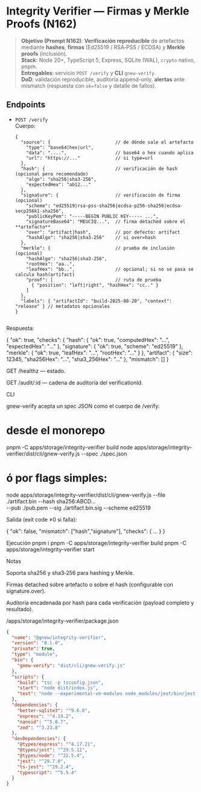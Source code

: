 
# Integrity Verifier — Firmas y Merkle Proofs (N162)

> **Objetivo (Prompt N162)**: **Verificación reproducible** de artefactos mediante **hashes**, **firmas** (Ed25519 / RSA‑PSS / ECDSA) y **Merkle proofs** (inclusión).  
> **Stack**: Node 20+, TypeScript 5, Express, SQLite (WAL), `crypto` nativo, pnpm.  
> **Entregables**: servicio `POST /verify` y **CLI** `gnew-verify`.  
> **DoD**: validación reproducible, auditoría append-only, **alertas** ante mismatch (respuesta con `ok=false` y detalle de fallos).

## Endpoints

- `POST /verify`  
  Cuerpo:
  ```jsonc
  {
    "source": {                        // de dónde sale el artefacto
      "type": "base64|hex|url",
      "data": "....",                  // base64 o hex cuando aplica
      "url": "https://..."             // si type=url
    },
    "hash": {                          // verificación de hash (opcional pero recomendado)
      "algo": "sha256|sha3-256",
      "expectedHex": "ab12..."
    },
    "signature": {                     // verificación de firma (opcional)
      "scheme": "ed25519|rsa-pss-sha256|ecdsa-p256-sha256|ecdsa-secp256k1-sha256",
      "publicKeyPem": "-----BEGIN PUBLIC KEY----- ...",
      "signatureBase64": "MEUCIQ...",  // firma detached sobre el **artefacto**
      "over": "artifact|hash",         // por defecto: artifact
      "hashAlgo": "sha256|sha3-256"    // si over=hash
    },
    "merkle": {                        // prueba de inclusión (opcional)
      "hashAlgo": "sha256|sha3-256",
      "rootHex": "aa..",
      "leafHex": "bb..",               // opcional; si no se pasa se calcula hash(artifact)
      "proof": [                       // ruta de prueba
        { "position": "left|right", "hashHex": "cc.." }
      ]
    },
    "labels": { "artifactId": "build-2025-08-20", "context": "release" } // metadatos opcionales
  }


Respuesta:

{
  "ok": true,
  "checks": {
    "hash": { "ok": true, "computedHex": "...", "expectedHex": "..." },
    "signature": { "ok": true, "scheme": "ed25519" },
    "merkle": { "ok": true, "leafHex": "...", "rootHex": "..." }
  },
  "artifact": { "size": 12345, "sha256Hex": "...", "sha3_256Hex": "..." },
  "mismatch": []
}


GET /healthz — estado.

GET /audit/:id — cadena de auditoría del verificationId.

CLI

gnew-verify acepta un spec JSON como el cuerpo de /verify:

# desde el monorepo
pnpm -C apps/storage/integrity-verifier build
node apps/storage/integrity-verifier/dist/cli/gnew-verify.js --spec ./spec.json
# ó por flags simples:
node apps/storage/integrity-verifier/dist/cli/gnew-verify.js --file ./artifact.bin --hash sha256:ABCD... \
  --pub ./pub.pem --sig ./artifact.bin.sig --scheme ed25519


Salida (exit code ≠0 si falla):

{ "ok": false, "mismatch": ["hash","signature"], "checks": { ... } }

Ejecución
pnpm i
pnpm -C apps/storage/integrity-verifier build
pnpm -C apps/storage/integrity-verifier start

Notas

Soporta sha256 y sha3‑256 para hashing y Merkle.

Firmas detached sobre artefacto o sobre el hash (configurable con signature.over).

Auditoría encadenada por hash para cada verificación (payload completo y resultado).


/apps/storage/integrity-verifier/package.json
```json
{
  "name": "@gnew/integrity-verifier",
  "version": "0.1.0",
  "private": true,
  "type": "module",
  "bin": {
    "gnew-verify": "dist/cli/gnew-verify.js"
  },
  "scripts": {
    "build": "tsc -p tsconfig.json",
    "start": "node dist/index.js",
    "test": "node --experimental-vm-modules node_modules/jest/bin/jest.js --runInBand"
  },
  "dependencies": {
    "better-sqlite3": "^9.6.0",
    "express": "^4.19.2",
    "nanoid": "^5.0.7",
    "zod": "^3.23.8"
  },
  "devDependencies": {
    "@types/express": "^4.17.21",
    "@types/jest": "^29.5.12",
    "@types/node": "^22.5.4",
    "jest": "^29.7.0",
    "ts-jest": "^29.2.4",
    "typescript": "^5.5.4"
  }
}


